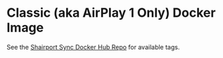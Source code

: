 # Classic (aka AirPlay 1 Only) Docker Image

See the [Shairport Sync Docker Hub Repo](https://hub.docker.com/r/mikebrady/shairport-sync) for available tags.